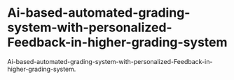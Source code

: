 # Ai-based-automated-grading-system-with-personalized-Feedback-in-higher-grading-system
Ai-based-automated-grading-system-with-personalized-Feedback-in-higher-grading-system.
